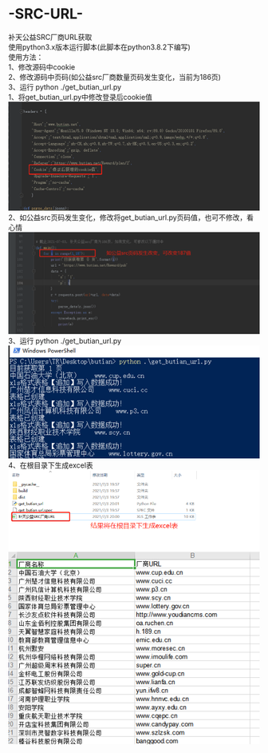 # -SRC-URL-
补天公益SRC厂商URL获取<br />
使用python3.x版本运行脚本(此脚本在python3.8.2下编写)<br />
使用方法：<br />
  1、修改源码中cookie<br />
  2、修改源码中页码(如公益src厂商数量页码发生变化，当前为186页)<br />
  3、运行  python ./get_butian_url.py<br />
1、将get_butian_url.py中修改登录后cookie值<br />
![Image text](https://github.com/time55/-SRC-URL-/blob/main/%E4%BF%AE%E6%94%B9cookie%E5%8F%82%E6%95%B0.png)<br />
2、如公益src页码发生变化，修改将get_butian_url.py页码值，也可不修改，看心情<br />
![Image text](https://github.com/time55/-SRC-URL-/blob/main/%E4%BF%AE%E6%94%B9%E9%A1%B5%E9%9D%A2%E5%80%BC.png)<br />
3、运行  python ./get_butian_url.py  <br />
![Image text](https://github.com/time55/-SRC-URL-/blob/main/%E8%BF%90%E8%A1%8C.png)<br />
4、在根目录下生成excel表<br />
![Image text](https://github.com/time55/-SRC-URL-/blob/main/%E4%BA%A7%E7%94%9F%E7%BB%93%E6%9E%9C.png)<br />
![Image text](https://github.com/time55/-SRC-URL-/blob/main/%E8%BF%90%E8%A1%8C%E7%BB%93%E6%9E%9C2.png)<br />

